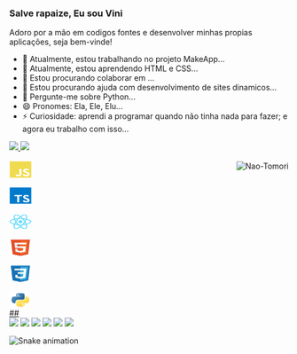 ### Salve rapaize, Eu sou  Vini
Adoro por a mão em codigos fontes e desenvolver minhas propias aplicações, seja bem-vinde! 
- 🔭 Atualmente, estou trabalhando no projeto MakeApp...
- 🌱 Atualmente, estou aprendendo HTML e CSS...
- 👯 Estou procurando colaborar em ...
- 🤔 Estou procurando ajuda com desenvolvimento de sites dinamicos...
- 💬 Pergunte-me sobre Python...
- 😄 Pronomes: Ela, Ele, Elu...
- ⚡ Curiosidade: aprendi a programar quando não tinha nada para fazer; e agora eu trabalho com isso...

 <div>
<a href="https://github.com/lari-ember">
  <img height="180em" src="https://github-readme-stats.vercel.app/api?username=lari-ember&show_icons=true&theme=dracula&include_all_commits=true&count_private=true"/>
  <img height="180em" src="https://github-readme-stats.vercel.app/api/top-langs/?username=lari-ember&layout=compact&langs_count=7&theme=dracula"/>
</div>
<div style="display: inline_block"><br>
  <img align="right" alt="Nao-Tomori" src="https://steamuserimages-a.akamaihd.net/ugc/863988638213548793/333939FBCCED98F126CD22DA440DD42290FFF756/?imw=5000&imh=5000&ima=fit&impolicy=Letterbox&imcolor=%23000000&letterbox=false">
  <img align="center" alt="lari-ember-Js" height="30" width="40" src="https://raw.githubusercontent.com/devicons/devicon/master/icons/javascript/javascript-plain.svg">
  <br/>
  <br/>
  <img align="center" alt="vinichan-Ts" height="30" width="40" src="https://raw.githubusercontent.com/devicons/devicon/master/icons/typescript/typescript-plain.svg">
  <br/><br/>
  <img align="center" alt="vinichan-React" height="30" width="40" src="https://raw.githubusercontent.com/devicons/devicon/master/icons/react/react-original.svg">
  <br/><br/>
  <img align="center" alt="vinichan-HTML" height="30" width="40" src="https://raw.githubusercontent.com/devicons/devicon/master/icons/html5/html5-original.svg">
  <br/><br/>
  <img align="center" alt="vinichan-CSS" height="30" width="40" src="https://raw.githubusercontent.com/devicons/devicon/master/icons/css3/css3-original.svg">
  <br/><br/>
  <img align="center" alt="vinichan-Python" height="30" width="40" src="https://raw.githubusercontent.com/devicons/devicon/master/icons/python/python-original.svg">
</div>
  ##
 
<div> 
  <a href="https://www.youtube.com/channel/UCGgUr13GuZs_YdW1X9C7bEA" target="_blank"><img src="https://img.shields.io/badge/YouTube-FF0000?style=for-the-badge&logo=youtube&logoColor=white" target="_blank"></a>
  <a href="https://instagram.com/lari.ember/" target="_blank"><img src="https://img.shields.io/badge/-Instagram-%23E4405F?style=for-the-badge&logo=instagram&logoColor=white" target="_blank"></a>
 	<a href="https://www.twitch.tv/" target="_blank"><img src="https://img.shields.io/badge/Twitch-9146FF?style=for-the-badge&logo=twitch&logoColor=white" target="_blank"></a>
 <a href="" target="_blank"><img src="https://img.shields.io/badge/Discord-7289DA?style=for-the-badge&logo=discord&logoColor=white" target="_blank"></a> 
  <a href = "mailto:"><img src="https://img.shields.io/badge/-Gmail-%23333?style=for-the-badge&logo=gmail&logoColor=white" target="_blank"></a>
  <a href="https://www.linkedin.com/in/" target="_blank"><img src="https://img.shields.io/badge/-LinkedIn-%230077B5?style=for-the-badge&logo=linkedin&logoColor=white" target="_blank"></a> 

 ![Snake animation](https://github.com/lari-ember/lari-ember/blob/output/github-contribution-grid-snake.svg)
</div>
